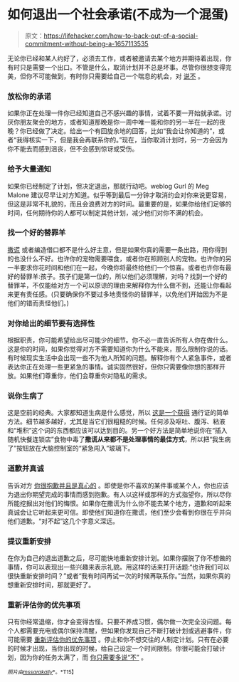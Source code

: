 # 如何退出一个社会承诺(不成为一个混蛋)

> 原文：<https://lifehacker.com/how-to-back-out-of-a-social-commitment-without-being-a-1657113535>

无论你已经和某人约好了，必须去工作，或者被邀请去某个地方并期待着出现，你有时只是需要一个出口。不管是什么，取消计划并不总是坏事。尽管你很想变得完美，但你不可能做到，有时你只需要给自己一个喘息的机会，对 [说不](https://lifehacker.com/how-people-pleasers-can-learn-to-say-no-more-often-1524324151) 。



### 放松你的承诺

如果你正在处理一件你已经知道自己不感兴趣的事情，试着不要一开始就承诺。讨厌你朋友聚会的地方，或者知道那晚是你一周中唯一能和你的另一半在一起的夜晚？你已经做了决定。给出一个有回旋余地的回答，比如“我会让你知道的”，或者“我得核实一下，但是我会再联系你的。”现在，当你取消计划时，另一方会因为你不能去而感到沮丧，但不会感到惊讶或受伤。

### 给予大量通知

如果你已经制定了计划，但决定退出，那就行动吧。weblog Gurl 的 Meg Malone 建议尽早让对方知道。似乎等到最后一分钟才取消约会对你来说更容易，但这是非常不礼貌的，而且会浪费对方的时间。最重要的是，如果你给他们足够的时间，任何期待你的人都可以制定其他计划，减少他们对你不满的机会。

### 找一个好的替罪羊

[撒谎](https://lifehacker.com/what-lying-actually-does-to-your-brain-and-body-every-d-5968613) 或者编造借口都不是什么好主意，但是如果你真的需要一条出路，用你得到的也没什么不好。也许你的宠物需要喂食，或者你在照顾别人的宠物。也许你的另一半要求你花时间和他们在一起，今晚你将最终给他们一个惊喜。或者也许你有最好的替罪羊:孩子。孩子们是第一位的，所以他们必须理解，对吗？找到一个好的替罪羊，不仅能给对方一个可以原谅的理由来解释你为什么做不到，还能让你看起来更有责任感。(只要确保你不要过多地责怪你的替罪羊，以免他们开始因为不是他们的错而责怪他们。)

### 对你给出的细节要有选择性

根据职责，你可能希望给出尽可能少的细节。你不必一直告诉所有人你在做什么。这是你的时间，如果你觉得对方不需要知道你为什么不能来，那么限制你说的话。有时候现实生活中会出现一些不为他人所知的问题。解释你有个人紧急事件，或者表达你正在处理一些更紧急的事情。诚实固然很好，但你只需要像你想的那样开放。如果他们尊重你，他们会尊重你对隐私的需求。

### 说你生病了

这是空前的经典。大家都知道生病是什么感觉，所以 [这是一个获得](https://lifehacker.com/how-to-call-in-sick-without-looking-like-youre-faking-i-5355789) 通行证的简单方法。细节越多越好，尤其是当它们很粗糙的时候。任何涉及呕吐、腹泻、粘液和“堆积”这个词的东西都应该可以达到目的。另一个好方法是简单地说你在“插入随机快餐连锁店”食物中毒了**撒谎从来都不是处理事情的最佳方式**，所以把“我生病了”按钮放在大脑控制室的“紧急闯入”玻璃下。

### 道歉并真诚

告诉对方 [你很抱歉并且是真心的](https://lifehacker.com/how-to-flake-out-on-someone-gracefully-5919163) 。即使是你不喜欢的某件事或某个人，你也应该为退出你期望完成的事情而感到抱歉。有人以这样或那样的方式指望你，所以尽你所能挖掘出对他们的悔恨。如果你在撒谎为什么你不能去某个地方，道歉和听起来真诚会让它听起来更可信。即使他们知道你在撒谎，他们至少会看到你很在乎并向他们道歉。“对不起”这几个字意义深远。

### 提议重新安排

在你为自己的退出道歉之后，尽可能快地重新安排计划。如果你摆脱了你不想做的事情，你可以表现出一些兴趣来表示礼貌。用这样的话来打开话题:“也许我们可以很快重新安排时间？”或者“我有时间再试一次的时候再联系你。”当然，如果你真的想重新安排时间，那就更好了。

### 重新评估你的优先事项

只有你经常退缩，你才会变得古怪。只要不养成习惯，偶尔做一次完全没问题。每个人都需要充电或偶尔保持清醒，但如果你发现自己不断打破计划或逃避事件，你可能需要 [重新评估你的优先事项](https://lifehacker.com/how-can-i-gracefully-back-out-of-an-obligation-1244911388) 。停止和你不想交往的人制定计划。只有在必要的时候才出现，当你出现的时候，给自己设定一个时间限制。你很可能会打破计划，因为你的任务太满了，而 [你只需要多说“不”](http://lifehacker.com/how-to-say-no-to-anyone-even-a-good-friend-1635291849) 。

<small>*照片由*</small>[<small>*mssarakally*</small>](https://www.flickr.com/photos/mssarakelly/9492126523)<small>*。*T15】</small>